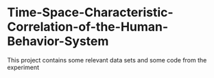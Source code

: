 # Time-Space-Characteristic-Correlation-of-the-Human-Behavior-System
This project contains some relevant data sets and some code from the experiment
